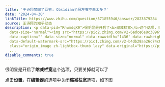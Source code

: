 ```yaml
---
title: '王诗翔赞同了回答: Obsidian全屏左右空白太多？'
date: '2024-04-30'
linkTitle: https://www.zhihu.com/question/571855946/answer/2823879284
source: 王诗翔的知乎动态
description: <p data-pid="RnwmdqX9">很明显是开启了<b>缩减栏宽</b>这个选项，只要关掉就可以了</p><p data-pid="pEqtIRuf">点击<b>设置</b>，在<b>编辑器</b>的选项中关闭<b>缩减栏宽</b>选项，如下图</p><figure
  data-size="normal"><img src="https://pic2.zhimg.com/v2-6adce6e8c3896ff56898246bba365721_1440w.jpg"
  data-caption="" data-size="normal" data-rawwidth="1436" data-rawheight="825" data-original-token="v2-6adce6e8c3896ff56898246bba365721"
  data-default-watermark-src="https://pic1.zhimg.com/v2-b4db28aa26c74c85fe0647b170dc97e0_b.jpg"
  class="origin_image zh-lightbox-thumb lazy" data-original="https://pic2.zhimg.com/v2-6adce6e8c
  ...
disable_comments: true
---
```

<p data-pid="RnwmdqX9">很明显是开启了<b>缩减栏宽</b>这个选项，只要关掉就可以了</p><p data-pid="pEqtIRuf">点击<b>设置</b>，在<b>编辑器</b>的选项中关闭<b>缩减栏宽</b>选项，如下图</p><figure data-size="normal"><img src="https://pic2.zhimg.com/v2-6adce6e8c3896ff56898246bba365721_1440w.jpg" data-caption="" data-size="normal" data-rawwidth="1436" data-rawheight="825" data-original-token="v2-6adce6e8c3896ff56898246bba365721" data-default-watermark-src="https://pic1.zhimg.com/v2-b4db28aa26c74c85fe0647b170dc97e0_b.jpg" class="origin_image zh-lightbox-thumb lazy" data-original="https://pic2.zhimg.com/v2-6adce6e8c ...